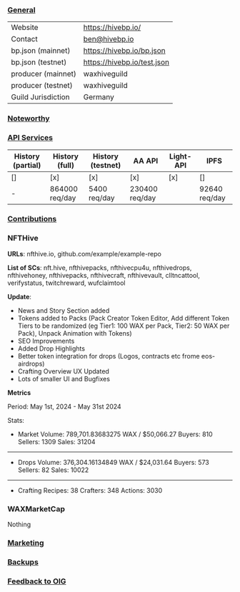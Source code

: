 ### <ins>General</ins>

|  |  |
| --- | --- |
| Website | https://hivebp.io/ |
| Contact | ben@hivebp.io |
| bp.json (mainnet) | https://hivebp.io/bp.json |
| bp.json (testnet) | https://hivebp.io/test.json |
| producer (mainnet) | waxhiveguild |
| producer (testnet) | waxhiveguild |
| Guild Jurisdiction | Germany |

### <ins>Noteworthy</ins>


### <ins>API Services</ins>

| History (partial) | History (full) | History (testnet) | AA API | Light-API  | IPFS |
|--------|--------|--------|--------|--------|--------|
| [] | [x] | [x] | [x] | [x] | [] |  [x] |
| - | 864000 req/day | 5400 req/day | 230400 req/day |  |  92640 req/day |

### <ins>Contributions</ins>


### NFTHive

**URLs**: nfthive.io, github.com/example/example-repo

**List of SCs**: nft.hive, nfthivepacks, nfthivecpu4u, nfthivedrops, nfthivehoney, nfthivepacks, nfthivecraft, nfthivevault, clltncattool, verifystatus, twitchreward, wufclaimtool  

**Update**: 
* News and Story Section added
* Tokens added to Packs (Pack Creator Token Editor, Add different Token Tiers to be randomized (eg Tier1: 100 WAX per Pack, Tier2: 50 WAX per Pack), Unpack Animation with Tokens)
* SEO Improvements
* Added Drop Highlights
* Better token integration for drops (Logos, contracts etc frome eos-airdrops)
* Crafting Overview UX Updated
* Lots of smaller UI and Bugfixes

**Metrics**

Period: May 1st, 2024 - May 31st 2024

Stats:

* Market
Volume: 789,701.83683275 WAX / $50,066.27
Buyers: 810
Sellers: 1309
Sales: 31204

---
* Drops
Volume: 376,304.16134849 WAX / $24,031.64
Buyers: 573
Sellers: 82
Sales: 10022

---
* Crafting
Recipes: 38
Crafters: 348
Actions: 3030

### WAXMarketCap

Nothing

### <ins>Marketing</ins>

### <ins>Backups </ins>

### <ins>Feedback to OIG</ins>

